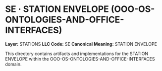 # SE · STATION ENVELOPE (OOO-OS-ONTOLOGIES-AND-OFFICE-INTERFACES)

**Layer:** STATIONS
**LLC Code:** SE
**Canonical Meaning:** STATION ENVELOPE

This directory contains artifacts and implementations for the STATION ENVELOPE within the OOO-OS-ONTOLOGIES-AND-OFFICE-INTERFACES domain.
